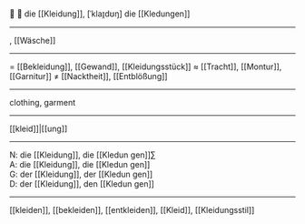 🔴 👕 die [[Kleidung]], [ˈklaɪ̯dʊŋ]
die [[Kledungen]]

---
, [[Wäsche]]


---
= [[Bekleidung]], [[Gewand]], [[Kleidungsstück]]
≈ [[Tracht]], [[Montur]], [[Garnitur]]
≠ [[Nacktheit]], [[Entblößung]]

---
clothing, garment

---
[[kleid]]|[[ung]]

---
N: die [[Kleidung]], die [[Kledun gen]]∑  
A: die [[Kleidung]], die [[Kledun gen]]  
G: der [[Kleidung]], der [[Kledun gen]]  
D: der [[Kleidung]], den [[Kledun gen]]  

---
[[kleiden]], [[bekleiden]], [[entkleiden]], [[Kleid]], [[Kleidungsstil]]